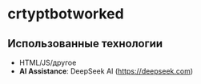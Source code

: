 # crtyptbotworked

## Использованные технологии
- HTML/JS/другое
- **AI Assistance**: DeepSeek AI (https://deepseek.com)
